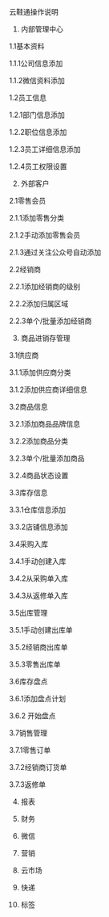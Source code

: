 云鞋通操作说明





1. 内部管理中心

1.1基本资料

 1.1.1公司信息添加

 1.1.2微信资料添加

1.2员工信息

 1.2.1部门信息添加

 1.2.2职位信息添加

1.2.3员工详细信息添加

 1.2.4员工权限设置

2. 外部客户

2.1零售会员

 2.1.1添加零售分类

 2.1.2手动添加零售会员

 2.1.3通过关注公众号自动添加

2.2经销商

 2.2.1添加经销商的级别

 2.2.2添加归属区域

 2.2.3单个\/批量添加经销商

3. 商品进销存管理

3.1供应商

 3.1.1添加供应商分类

 3.1.2添加供应商详细信息

3.2商品信息

 3.2.1添加商品品牌信息

 3.2.2添加商品分类

 3.2.3单个\/批量添加商品

 3.2.4商品状态设置

3.3库存信息

 3.3.1仓库信息添加

 3.3.2店铺信息添加

3.4采购入库

 3.4.1手动创建入库

 3.4.2从采购单入库

 3.4.3从返修单入库

3.5出库管理

 3.5.1手动创建出库单

 3.5.2经销商出库单

 3.5.3零售出库单

3.6库存盘点

 3.6.1添加盘点计划

 3.6.2 开始盘点

3.7销售管理

 3.7.1零售订单

 3.7.2经销商订货单

 3.7.3返修单

4. 报表



5. 财务



6. 微信



7. 营销



8. 云市场



9. 快递



10. 标签









